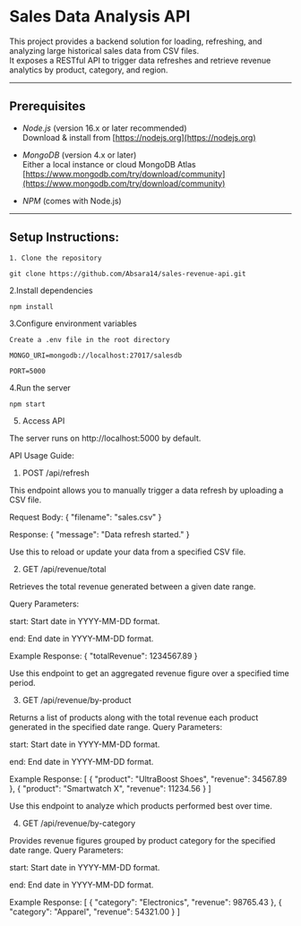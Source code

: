 # Sales Data Analysis API

This project provides a backend solution for loading, refreshing, and analyzing large historical sales data from CSV files.  
It exposes a RESTful API to trigger data refreshes and retrieve revenue analytics by product, category, and region.

---

## Prerequisites

- *Node.js* (version 16.x or later recommended)  
  Download & install from [https://nodejs.org](https://nodejs.org)  

- *MongoDB* (version 4.x or later)  
  Either a local instance or cloud MongoDB Atlas  
  [https://www.mongodb.com/try/download/community](https://www.mongodb.com/try/download/community)  

- *NPM* (comes with Node.js)  

---

## Setup Instructions:


    1. Clone the repository
    
    git clone https://github.com/Absara14/sales-revenue-api.git


  2.Install dependencies

    npm install

  3.Configure environment variables

    Create a .env file in the root directory

    MONGO_URI=mongodb://localhost:27017/salesdb

    PORT=5000


  4.Run the server

    npm start

5. Access API

  The server runs on http://localhost:5000 by default.



  

API Usage Guide:

1. POST /api/refresh

This endpoint allows you to manually trigger a data refresh by uploading a CSV file.

Request Body:
{
  "filename": "sales.csv"
}

Response:
{
  "message": "Data refresh started."
}

Use this to reload or update your data from a specified CSV file.

2. GET /api/revenue/total

Retrieves the total revenue generated between a given date range.

Query Parameters:

start: Start date in YYYY-MM-DD format.

end: End date in YYYY-MM-DD format.

Example Response:
{
  "totalRevenue": 1234567.89
}

Use this endpoint to get an aggregated revenue figure over a specified time period.

3. GET /api/revenue/by-product

Returns a list of products along with the total revenue each product generated in the specified date range.
Query Parameters:

start: Start date in YYYY-MM-DD format.

end: End date in YYYY-MM-DD format.

Example Response:
[
  { "product": "UltraBoost Shoes", "revenue": 34567.89 },
  { "product": "Smartwatch X", "revenue": 11234.56 }
]

Use this endpoint to analyze which products performed best over time.

4. GET /api/revenue/by-category

Provides revenue figures grouped by product category for the specified date range.
Query Parameters:

start: Start date in YYYY-MM-DD format.

end: End date in YYYY-MM-DD format.

Example Response:
[
  { "category": "Electronics", "revenue": 98765.43 },
  { "category": "Apparel", "revenue": 54321.00 }
]
